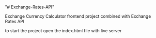 "# Exchange-Rates-API" 

Exchange Currency Calculator frontend project combined with Exchange Rates API

to start the project open the index.html file with live server
